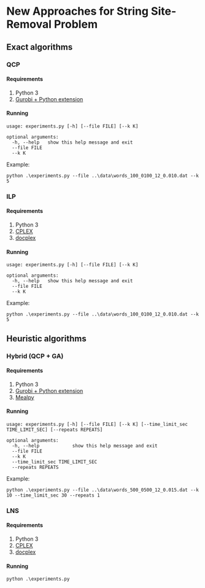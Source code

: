 # New Approaches for String Site-Removal Problem

## Exact algorithms

### QCP

#### Requirements

1. Python 3
2. [Gurobi + Python extension](https://www.gurobi.com/documentation/9.5/quickstart_mac/cs_manual_installation.html#subsubsection:manualinstall)

#### Running

```
usage: experiments.py [-h] [--file FILE] [--k K]

optional arguments:
  -h, --help   show this help message and exit
  --file FILE
  --k K
```

Example:

```
python .\experiments.py --file ..\data\words_100_0100_12_0.010.dat --k 5
```

### ILP

#### Requirements

1. Python 3
2. [CPLEX](https://www.ibm.com/products/ilog-cplex-optimization-studio/cplex-optimizer)
3. [docplex](https://pypi.org/project/docplex/)

#### Running

```
usage: experiments.py [-h] [--file FILE] [--k K]

optional arguments:
  -h, --help   show this help message and exit
  --file FILE
  --k K
```

Example:

```
python .\experiments.py --file ..\data\words_100_0100_12_0.010.dat --k 5
```

## Heuristic algorithms

### Hybrid (QCP + GA)

#### Requirements

1. Python 3
2. [Gurobi + Python extension](https://www.gurobi.com/documentation/9.5/quickstart_mac/cs_manual_installation.html#subsubsection:manualinstall)
3. [Mealpy](https://pypi.org/project/mealpy/)


#### Running

```
usage: experiments.py [-h] [--file FILE] [--k K] [--time_limit_sec TIME_LIMIT_SEC] [--repeats REPEATS]

optional arguments:
  -h, --help            show this help message and exit
  --file FILE
  --k K
  --time_limit_sec TIME_LIMIT_SEC
  --repeats REPEATS
```

Example:

```
python .\experiments.py --file ..\data\words_500_0500_12_0.015.dat --k 10 --time_limit_sec 30 --repeats 1

```

### LNS

#### Requirements

1. Python 3
2. [CPLEX](https://www.ibm.com/products/ilog-cplex-optimization-studio/cplex-optimizer)
3. [docplex](https://pypi.org/project/docplex/)

#### Running

```
python .\experiments.py
```
